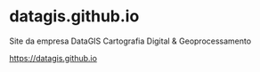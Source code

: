 # datagis.github.io
Site da empresa DataGIS Cartografia Digital &amp; Geoprocessamento

https://datagis.github.io
